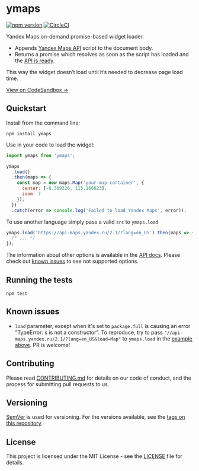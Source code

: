 # ymaps

[![npm version](https://img.shields.io/npm/v/ymaps.svg?style=flat)](https://npmjs.org/package/ymaps)
[![CircleCI](https://circleci.com/gh/sergeysolovev/ymaps.svg?style=shield)](https://circleci.com/gh/sergeysolovev/ymaps)

Yandex Maps on-demand promise-based widget loader.

- Appends [Yandex Maps API](https://tech.yandex.com/maps/jsapi/) script to the
  document body.
- Returns a promise which resolves as soon as the script has loaded and the
  [API is ready](https://tech.yandex.com/maps/doc/jsapi/2.1/dg/concepts/load-docpage/#api-ready).

This way the widget doesn’t load until it’s needed to decrease page load time.

[View on CodeSandbox →](https://codesandbox.io/s/ymaps-v1cb6)

## Quickstart

Install from the command line:

```shell
npm install ymaps
```

Use in your code to load the widget:

```javascript
import ymaps from 'ymaps';

ymaps
  .load()
  .then(maps => {
    const map = new maps.Map('your-map-container', {
      center: [-8.369326, 115.166023],
      zoom: 7
    });
  })
  .catch(error => console.log('Failed to load Yandex Maps', error));
```

To use another language simply pass a valid `src` to `ymaps.load`

```javascript
ymaps.load('https://api-maps.yandex.ru/2.1/?lang=en_US').then(maps => {
  /* ... */
});
```

The information about other options is available in the
[API docs](https://tech.yandex.com/maps/doc/jsapi/2.1/dg/concepts/load-docpage/).
Please check out [known issues](#known-issues) to see not supported options.

## Running the tests

```shell
npm test
```

## Known issues

- `load` parameter, except when it's set to `package.full` is causing an error
  "TypeError: s is not a constructor". To reproduce, try to pass
  `"//api-maps.yandex.ru/2.1/?lang=en_US&load=Map"` to `ymaps.load` in the
  [example above](#usage). PR is welcome!

## Contributing

Please read [CONTRIBUTING.md](CONTRIBUTING.md) for details on our code of
conduct, and the process for submitting pull requests to us.

## Versioning

[SemVer](http://semver.org/) is used for versioning. For the versions available,
see the [tags on this repository](https://github.com/sergeysolovev/ymaps/tags).

## License

This project is licensed under the MIT License - see the [LICENSE](LICENSE) file
for details.
